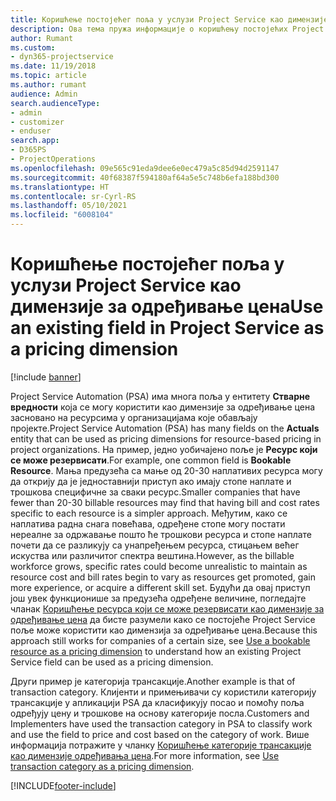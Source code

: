 ```yaml
---
title: Коришћење постојећег поља у услузи Project Service као димензије за одређивање цена
description: Ова тема пружа информације о коришћењу постојећих Project Service поља као димензија за одређивање цена.
author: Rumant
ms.custom:
- dyn365-projectservice
ms.date: 11/19/2018
ms.topic: article
ms.author: rumant
audience: Admin
search.audienceType:
- admin
- customizer
- enduser
search.app:
- D365PS
- ProjectOperations
ms.openlocfilehash: 09e565c91eda9dee6e0ec479a5c85d94d2591147
ms.sourcegitcommit: 40f68387f594180af64a5e5c748b6efa188bd300
ms.translationtype: HT
ms.contentlocale: sr-Cyrl-RS
ms.lasthandoff: 05/10/2021
ms.locfileid: "6008104"
---
```

# <a name="use-an-existing-field-in-project-service-as-a-pricing-dimension"></a><span data-ttu-id="8ee9d-103">Коришћење постојећег поља у услузи Project Service као димензије за одређивање цена</span><span class="sxs-lookup"><span data-stu-id="8ee9d-103">Use an existing field in Project Service as a pricing dimension</span></span>

[!include [banner](../includes/psa-now-project-operations.md)]

<span data-ttu-id="8ee9d-104">Project Service Automation (PSA) има многа поља у ентитету **Стварне вредности** која се могу користити као димензије за одређивање цена засновано на ресурсима у организацијама које обављају пројекте.</span><span class="sxs-lookup"><span data-stu-id="8ee9d-104">Project Service Automation (PSA) has many fields on the **Actuals** entity that can be used as pricing dimensions for resource-based pricing in project organizations.</span></span> <span data-ttu-id="8ee9d-105">На пример, једно уобичајено поље је **Ресурс који се може резервисати**.</span><span class="sxs-lookup"><span data-stu-id="8ee9d-105">For example, one common field is **Bookable Resource**.</span></span> <span data-ttu-id="8ee9d-106">Мања предузећа са мање од 20-30 наплативих ресурса могу да открију да је једноставнији приступ ако имају стопе наплате и трошкова специфичне за сваки ресурс.</span><span class="sxs-lookup"><span data-stu-id="8ee9d-106">Smaller companies that have fewer than 20-30 billable resources may find that having bill and cost rates specific to each resource is a simpler approach.</span></span> <span data-ttu-id="8ee9d-107">Међутим, како се наплатива радна снага повећава, одређене стопе могу постати нереалне за одржавање пошто ће трошкови ресурса и стопе наплате почети да се разликују са унапређењем ресурса, стицањем већег искуства или различитог спектра вештина.</span><span class="sxs-lookup"><span data-stu-id="8ee9d-107">However, as the billable workforce grows, specific rates could become unrealistic to maintain as resource cost and bill rates begin to vary as resources get promoted, gain more experience, or acquire a different skill set.</span></span> <span data-ttu-id="8ee9d-108">Будући да овај приступ још увек функционише за предузећа одређене величине, погледајте чланак [Коришћење ресурса који се може резервисати као димензије за одређивање цена](bookable-resource-pricing-dimension.md) да бисте разумели како се постојеће Project Service поље може користити као димензија за одређивање цена.</span><span class="sxs-lookup"><span data-stu-id="8ee9d-108">Because this approach still works for companies of a certain size, see [Use a bookable resource as a pricing dimension](bookable-resource-pricing-dimension.md) to understand how an existing Project Service field can be used as a pricing dimension.</span></span>

<span data-ttu-id="8ee9d-109">Други пример је категорија трансакције.</span><span class="sxs-lookup"><span data-stu-id="8ee9d-109">Another example is that of transaction category.</span></span> <span data-ttu-id="8ee9d-110">Клијенти и примењивачи су користили категорију трансакције у апликацији PSA да класификују посао и помоћу поља одређују цену и трошкове на основу категорије посла.</span><span class="sxs-lookup"><span data-stu-id="8ee9d-110">Customers and Implementers have used the transaction category in PSA to classify work and use the field to price and cost based on the category of work.</span></span> <span data-ttu-id="8ee9d-111">Више информација потражите у чланку [Коришћење категорије трансакције као димензије одређивања цена](transaction-category-pricing-dimension.md).</span><span class="sxs-lookup"><span data-stu-id="8ee9d-111">For more information, see [Use transaction category as a pricing dimension](transaction-category-pricing-dimension.md).</span></span>


[!INCLUDE[footer-include](../includes/footer-banner.md)]